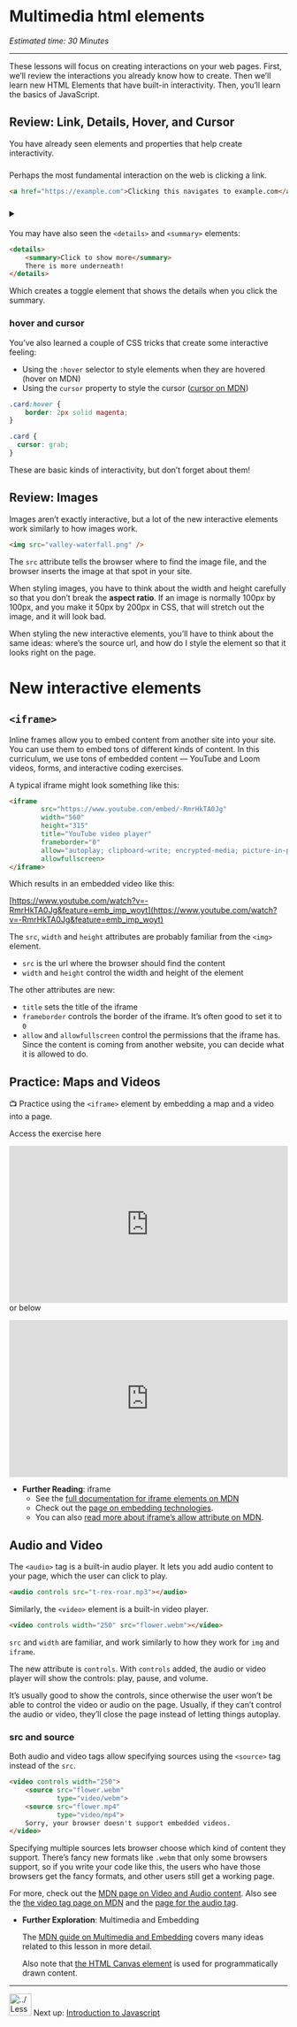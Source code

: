 # Multimedia html elements

*Estimated time: 30 Minutes*

---

These lessons will focus on creating interactions on your web pages. First, we’ll review the interactions you already know how to create. Then we’ll learn new HTML Elements that have built-in interactivity. Then, you’ll learn the basics of JavaScript.

## Review: Link, Details, Hover, and Cursor

You have already seen elements and properties that help create interactivity.

### <a>

Perhaps the most fundamental interaction on the web is clicking a link.

```html
<a href="https://example.com">Clicking this navigates to example.com</a>
```

### <details> and <summary>

You may have also seen the `<details>` and `<summary>` elements:

```html
<details>
	<summary>Click to show more</summary>
	There is more underneath!
</details>
```

Which creates a toggle element that shows the details when you click the summary.

### hover and cursor

You’ve also learned a couple of CSS tricks that create some interactive feeling:

- Using the `:hover` selector to style elements when they are hovered (hover on MDN)
- Using the `cursor` property to style the cursor ([cursor on MDN](https://developer.mozilla.org/en-US/docs/Web/CSS/cursor))

```css
.card:hover {
	border: 2px solid magenta;
}

.card {
  cursor: grab;
}
```

These are basic kinds of interactivity, but don’t forget about them!

## Review: Images

Images aren’t exactly interactive, but a lot of the new interactive elements work similarly to how images work.

```html
<img src="valley-waterfall.png" />
```

The `src` attribute tells the browser where to find the image file, and the browser inserts the image at that spot in your site.

When styling images, you have to think about the width and height carefully so that you don’t break the **aspect ratio**. If an image is normally 100px by 100px, and you make it 50px by 200px in CSS, that will stretch out the image, and it will look bad.

When styling the new interactive elements, you’ll have to think about the same ideas: where’s the source url, and how do I style the element so that it looks right on the page.

# New interactive elements

## `<iframe>`

Inline frames allow you to embed content from another site into your site. You can use them to embed tons of different kinds of content. In this curriculum, we use tons of embedded content — YouTube and Loom videos, forms, and interactive coding exercises.

A typical iframe might look something like this:

```html
<iframe 
		src="https://www.youtube.com/embed/-RmrHkTA0Jg"
		width="560"
		height="315"
		title="YouTube video player"
		frameborder="0"
		allow="autoplay; clipboard-write; encrypted-media; picture-in-picture"
		allowfullscreen>
</iframe>
```

Which results in an embedded video like this:

[https://www.youtube.com/watch?v=-RmrHkTA0Jg&feature=emb_imp_woyt](https://www.youtube.com/watch?v=-RmrHkTA0Jg&feature=emb_imp_woyt)

The `src`, `width` and `height` attributes are probably familiar from the `<img>` element. 

- `src` is the url where the browser should find the content
- `width` and `height` control the width and height of the element

The other attributes are new:

- `title` sets the title of the iframe
- `frameborder` controls the border of the iframe. It’s often good to set it to `0`
- `allow` and `allowfullscreen` control the permissions that the iframe has. Since the content is coming from another website, you can decide what it is allowed to do.

## Practice: Maps and Videos

<aside>


📺 Practice using the `<iframe>` element by embedding a map and a video into a page.

Access the exercise here <div style="position: relative; padding-bottom: 56.25%; height: 0;"><iframe src="https://replit.com/team/tk5-web/Add-Embedded-Videos-and-Maps" frameborder="0" webkitallowfullscreen mozallowfullscreen allowfullscreen style="position: absolute; top: 0; left: 0; width: 100%; height: 100%;"></iframe></div> or below

</aside>

<div style="position: relative; padding-bottom: 56.25%; height: 0;"><iframe src="https://replit.com/team/tk5-web/Add-Embedded-Videos-and-Maps" frameborder="0" webkitallowfullscreen mozallowfullscreen allowfullscreen style="position: absolute; top: 0; left: 0; width: 100%; height: 100%;"></iframe></div>

- **Further Reading**: iframe
    - See the [full documentation for iframe elements on MDN](https://developer.mozilla.org/en-US/docs/Web/HTML/Element/iframe)
    - Check out the [page on embedding technologies](https://developer.mozilla.org/en-US/docs/Learn/HTML/Multimedia_and_embedding/Other_embedding_technologies).
    - You can also [read more about iframe’s allow attribute on MDN](https://developer.mozilla.org/en-US/docs/Web/HTTP/Feature_Policy/Using_Feature_Policy#the_iframe_allow_attribute).

## Audio and Video

The `<audio>` tag is a built-in audio player. It lets you add audio content to your page, which the user can click to play.

```html
<audio controls src="t-rex-roar.mp3"></audio>
```

Similarly, the `<video>` element is a built-in video player.

```html
<video controls width="250" src="flower.webm"></video>
```

`src` and `width` are familiar, and work similarly to how they work for `img` and `iframe`.

The new attribute is `controls`. With `controls` added, the audio or video player will show the controls: play, pause, and volume. 

It’s usually good to show the controls, since otherwise the user won’t be able to control the video or audio on the page. Usually, if they can’t control the audio or video, they’ll close the page instead of letting things autoplay.

### src and source

Both audio and video tags allow specifying sources using the `<source>` tag instead of the `src`.

```html
<video controls width="250">
    <source src="flower.webm"
            type="video/webm">
    <source src="flower.mp4"
            type="video/mp4">
    Sorry, your browser doesn't support embedded videos.
</video>
```

Specifying multiple sources lets browser choose which kind of content they support. There’s fancy new formats like `.webm` that only some browsers support, so if you write your code like this, the users who have those browsers get the fancy formats, and other users still get a working page.

For more, check out the [MDN page on Video and Audio content](https://developer.mozilla.org/en-US/docs/Learn/HTML/Multimedia_and_embedding/Video_and_audio_content). Also see the [the video tag page on MDN](https://developer.mozilla.org/en-US/docs/Web/HTML/Element/video) and the [page for the audio tag](https://developer.mozilla.org/en-US/docs/Web/HTML/Element/audio).

- **Further Exploration**: Multimedia and Embedding
    
    The [MDN guide on Multimedia and Embedding](https://developer.mozilla.org/en-US/docs/Learn/HTML/Multimedia_and_embedding) covers many ideas related to this lesson in more detail. 
    
    Also note that [the HTML Canvas element](https://developer.mozilla.org/en-US/docs/Web/API/Canvas_API) is used for programmatically drawn content.
    

---

<aside>


<img src="../Lesson%200%20Learning%20With%20Kibo%206427d2f5f1ae4576a3b083dd8476d915/man-in-hike.png" alt="../Lesson%200%20Learning%20With%20Kibo%206427d2f5f1ae4576a3b083dd8476d915/man-in-hike.png" width="40px" /> Next up: [Introduction to Javascript](/web-foundations-april-2022/action-and-interaction/introduction-to-javascript.md)

</aside>